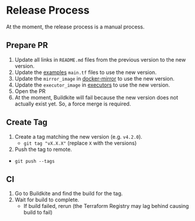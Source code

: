 # Release Process

At the moment, the release process is a manual process.

## Prepare PR

1. Update all links in `README.md` files from the previous version to the new version.
2. Update the [examples](./examples) `main.tf` files to use the new version.
3. Update the `mirror_image` in [docker-mirror](./modules/docker-mirror) to use the new version.
4. Update the `executor_image` in [executors](./modules/executors) to use the new version.
5. Open the PR
6. At the moment, Buildkite will fail because the new version does not actually exist yet. So, a force merge is required.

## Create Tag

1. Create a tag matching the new version (e.g. `v4.2.0`).
   - `git tag "vX.X.X"` (replace `X` with the versions)
2. Push the tag to remote.
  - `git push --tags`

## CI

1. Go to Buildkite and find the build for the tag.
2. Wait for build to complete.
   - If build failed, rerun (the Terraform Registry may lag behind causing build to fail)
